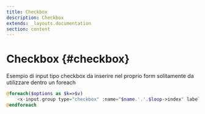 ```yaml
---
title: Checkbox
description: Checkbox
extends: _layouts.documentation
section: content
---
```


# Checkbox {#checkbox}

Esempio di input tipo checkbox da inserire nel proprio form
solitamente da utilizzare dentro un foreach 

```php
@foreach($options as $k=>$v)
    <x-input.group type="checkbox" :name="$name.'.'.$loop->index" label="{{ $v }}" value="{{ $k }}" checked />
@endforeach
```